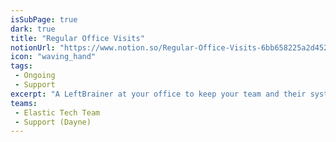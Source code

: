 ```yaml
---
isSubPage: true
dark: true
title: "Regular Office Visits"
notionUrl: "https://www.notion.so/Regular-Office-Visits-6bb658225a2d452c87ac6ce403b0f0f6"
icon: "waving_hand"
tags: 
 - Ongoing
 - Support
excerpt: "A LeftBrainer at your office to keep your team and their systems happy: quarterly, monthly, weekly or even daily. "
teams: 
 - Elastic Tech Team
 - Support (Dayne)
---
```

